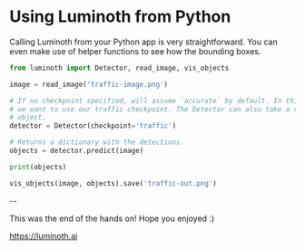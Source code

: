 # Using Luminoth from Python

Calling Luminoth from your Python app is very straightforward. You can even make use of
helper functions to see how the bounding boxes.

```python
from luminoth import Detector, read_image, vis_objects

image = read_image('traffic-image.png')

# If no checkpoint specified, will assume `accurate` by default. In this case,
# we want to use our traffic checkpoint. The Detector can also take a config
# object.
detector = Detector(checkpoint='traffic')

# Returns a dictionary with the detections.
objects = detector.predict(image)

print(objects)

vis_objects(image, objects).save('traffic-out.png')
```

--

This was the end of the hands on! Hope you enjoyed :)

<https://luminoth.ai>
